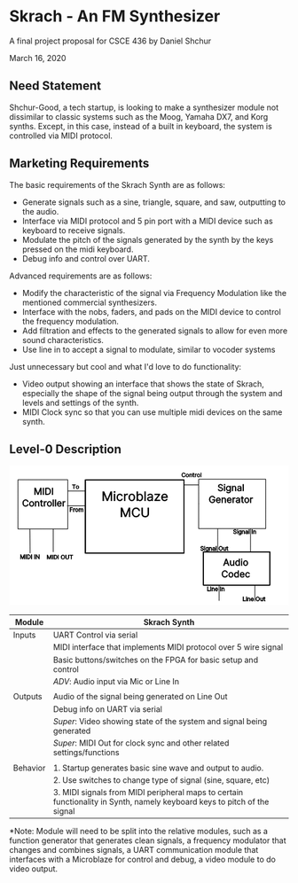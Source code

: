 # Skrach - An FM Synthesizer
A final project proposal for CSCE 436 by Daniel Shchur

March 16, 2020

## Need Statement

Shchur-Good, a tech startup, is looking to make a synthesizer module not dissimilar to classic systems such as the Moog, Yamaha DX7, and Korg synths. Except, in this case, instead of a built in keyboard, the system is controlled via MIDI protocol.

## Marketing Requirements

The basic requirements of the Skrach Synth are as follows:

- Generate signals such as a sine, triangle, square, and saw, outputting to the audio.
- Interface via MIDI protocol and 5 pin port with a MIDI device such as keyboard to receive signals.
- Modulate the pitch of the signals generated by the synth by the keys pressed on the midi keyboard.
- Debug info and control over UART.

Advanced requirements are as follows:

- Modify the characteristic of the signal via Frequency Modulation like the mentioned commercial synthesizers.
- Interface with the nobs, faders, and pads on the MIDI device to control the frequency modulation.
- Add filtration and effects to the generated signals to allow for even more sound characteristics.
- Use line in to accept a signal to modulate, similar to vocoder systems

Just unnecessary but cool and what I'd love to do functionality:

- Video output showing an interface that shows the state of Skrach, especially the shape of the signal being output through the system and levels and settings of the synth.
- MIDI Clock sync so that you can use multiple midi devices on the same synth.

## Level-0 Description

![Level-0 Description Image](img/Skrach_Synth_Level_0.png)

| Module   | Skrach Synth |
| -------- | ------------- |
| Inputs   | UART Control via serial |
|          | MIDI interface that implements MIDI protocol over 5 wire signal | to work with general purpose MIDI systems such as keyboards |
|          | Basic buttons/switches on the FPGA for basic setup and control |
|          | *ADV*: Audio input via Mic or Line In |
|          |  |
| Outputs  | Audio of the signal being generated on Line Out |
|          | Debug info on UART via serial |
|          | *Super*: Video showing state of the system and signal being generated|
|          | *Super*: MIDI Out for clock sync and other related settings/functions|
| | |
| Behavior | 1. Startup generates basic sine wave and output to audio. |
|          | 2. Use switches to change type of signal (sine, square, etc) |
|          | 3. MIDI signals from MIDI peripheral maps to certain functionality in Synth, namely keyboard keys to pitch of the signal |

*Note: Module will need to be split into the relative modules, such as a function generator that generates clean signals, a frequency modulator that changes and combines signals, a UART communication module that interfaces with a Microblaze for control and debug, a video module to do video output.